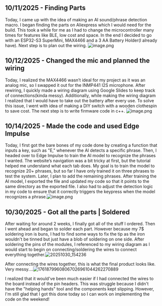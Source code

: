 <!--
  ===================    !!READ THIS NOTICE!!   ====================
  DO NOT edit this file manually. Your changes WILL BE OVERWRITTEN!
  This journal is auto generated and updated by Hack Club Blueprint.
  To edit this file, please edit your journal entries on Blueprint.
  ==================================================================
-->

## 10/11/2025 - Finding Parts  

Today, I came up with the idea of making an AI sound/phrase detection macro. I began finding the parts on Aliexpress which I would need for the build. This took a while for me as I had to change the microcontroller many times for features like BLE, low cost and space. In the end I decided to go with an ESP32-S3 SuperMini, MAX4466 and a 3 AA Battery Holder(I already have). Next step is to plan out the wiring. ![image.png](https://blueprint.hackclub.com/user-attachments/blobs/proxy/eyJfcmFpbHMiOnsiZGF0YSI6MTY5MSwicHVyIjoiYmxvYl9pZCJ9fQ==--0781852768522c5154de32697f40fbb69652cc7d/image.png)
  

## 10/12/2025 - Changed the mic and planned the wiring  

Today, I realized the MAX4466 wasn’t ideal for my project as it was an analog mic, so I swapped it out for the INMP441 I2S microphone. After rewiring, I quickly made a wiring diagram using Google Slides to keep track of connections(kinda messy). Additionally, while making the wiring diagram I realized that I would have to take out the battery after every use. To solve this issue, I went with idea of making a DIY switch with a wooden clothespin to save cost. The next step is to write firmware code in c++. ![image.png](https://blueprint.hackclub.com/user-attachments/blobs/proxy/eyJfcmFpbHMiOnsiZGF0YSI6MTgyMSwicHVyIjoiYmxvYl9pZCJ9fQ==--da1f916d2525f9143876ad416d2ba74a17a1044c/image.png)
  

## 10/14/2025 - Made the code and used Edge Impulse  

Today, I first got the bare bones of my code done by creating a function that inputs a key, such as "E," whenever the AI detects a specific phrase. Then, I headed over to Edge Impulse to train the AI model to recognize the phrases I wanted. The website’s navigation was a bit tricky at first, but the tutorial helped me understand what each tab does. My goal is to train the model to recognize 20+ phrases, but so far I have only trained it on three phrases to test the system. Later, I plan to add the remaining phrases. After training the AI model, I exported the file and updated my code so that it points to the same directory as the exported file. I also had to adjust the detection logic in my code to ensure that it correctly triggers the keypress when the model recognizes a phrase.![image.png](https://blueprint.hackclub.com/user-attachments/blobs/proxy/eyJfcmFpbHMiOnsiZGF0YSI6MjI2MiwicHVyIjoiYmxvYl9pZCJ9fQ==--a7a37b73adacec1c3a163b06ff536c94e0b80ab7/image.png)


  

## 10/30/2025 - Got all the parts | Soldered  

After waiting for around 2 weeks, I finally got all of the stuff I ordered. Then I went ahead and began to solder each part. However because my 7$ soldering iron is buns, I had to find some ways to fix the tip as the iron wouldn't be tinned but just have a blob of soldering on one side. After soldering the pins of the modules, I referenced to my wiring diagram as I would start to begin on connecting/soldering the wires to connect everything together.![20251030_154236](https://blueprint.hackclub.com/user-attachments/blobs/proxy/eyJfcmFpbHMiOnsiZGF0YSI6Njc5MywicHVyIjoiYmxvYl9pZCJ9fQ==--c650840dd36e5e81260cf1cec74f3b6740ff82f1/20251030_154236.jpg)

After connecting the wires together, this is what the final product looks like. Very messy....![17618799608067026961044262270889](https://blueprint.hackclub.com/user-attachments/blobs/proxy/eyJfcmFpbHMiOnsiZGF0YSI6NjkwMSwicHVyIjoiYmxvYl9pZCJ9fQ==--898fe8ab7ac79513f12a438d9612d510d903c7eb/17618799608067026961044262270889.jpg)

I realized that it would've been much easier if I had connected the wires to the board instead of the pin headers. This was struggle because I didn't have the "helping hands" tool and the components kept slipping. However, I'm still glad that I got this done today so I can work on implementing the code on the weekend!

  

